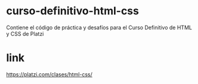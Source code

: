 # curso-definitivo-html-css
Contiene el código de práctica y desafíos para el Curso Definitivo de HTML y CSS de Platzi

# link
https://platzi.com/clases/html-css/
